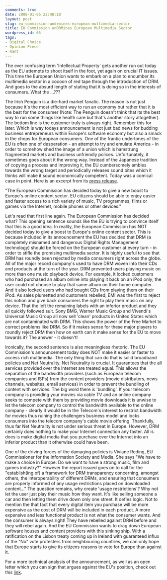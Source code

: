 ```yaml
---
comments: true
date: 2008-01-05 22:48:10
layout: post
slug: eu-commission-undrmines-european-multimedia-sector
title: EU Commission unDRMines European Multimedia Sector
wordpress_id: 65
tags:
- Digital Choice
- Opinion Piece
- Rant
---
```


The ever confusing term 'Intellectual Property' gets another run out today as the EU attempts to shoot itself in the foot, yet again on crucial IT issues. This time the European Union wants to embark on a plan to encumber its multimedia sector in a cocoon of red tape through the introduction of DRM. And goes to the absurd length of stating that it is doing so in the interests of consumers. What the ...???

The Irish Penguin is a die-hard market fanatic. The reason is not just because it's the most efficient way to run an economy but rather that it is the best for the consumer (Note: The Penguin doesn't think that its the best way to run some things like health care but that's another story altogether). The bottom line is the customer truly is always right. Remember this for later. Which is way todays announcement is not just bad news for budding business entrepreneurs within Europe's software economy but also a smack in the chops for European consumers. One of the frantic undertones of the EU is often one of desperation - an attempt to try and emulate America - in order to somehow shed the image of a union which is hamstrung fragmented markets and business unfriendly polices. Unfortunately, it sometimes goes about it the wrong way. Instead of the Japanese tradition of copying a process and improving it, the EU cumbersomely ambles towards the wrong target and periodically releases sound bites which it thinks will make it sound economically competent. Today was a comical case in point. Here is an excerpt from its [press release](http://europa.eu/rapid/pressReleasesAction.do?reference=IP/08/5&format=HTML&aged=0&language=EN&guiLanguage=nl).

"The European Commission has decided today to give a new boost to Europe's online content sector. EU citizens should be able to enjoy easier and faster access to a rich variety of music, TV programmes, films or games via the Internet, mobile phones or other devices."

Let's read that first line again. The European Commission has decided what? This opening sentence sounds like the EU is trying to convince itself that this is a good idea. In reality, the European Commission has NOT decided today to give a boost to Europe's online content sector. This is because included in its announcement the EU has decided that DRM (a completely misnamed and dangerous Digital Rights Management technology) should be forced on the European customer at every turn - in order to stifle the promising multimedia sector. It is highly useful to see that DRM has roundly been rejected by media consumers right across the globe. All of the major record company's used to have DRM woven into their CDs and products at the turn of the year. DRM prevented users playing music on more than one music playback device. For example, it locked customers who had purchased an album online into playing it back on an iPod only; the user could not choose to play that same album on their home computer. And it also locked users who had bought CDs from playing them on their iPod. As sales plumetted and customers rebelled, EMI was the first to reject this notion and give back consumers the right to play their music on any device. That the left the remaining labels with an inferior product and they all quickly followed suit. Sony BMG, Warner Music Group and Vivendi's Universal Music Group all now sell 'clean' products in United States which are not contaminated with DRM. This shows the power of the Free Market to correct problems like DRM. So if it makes sense for these major players to roundly reject DRM then how on earth can it make sense for the EU to move towards it? The answer - it doesn't!

Ironically, the second sentence is also meaningless rhetoric. The EU Commission's announcement today does NOT make it easier or faster to access rich multimedia. The only thing that can do that is solid broadband policies and Net Neutrality. Net Neutrality is crucial. It guarantees that the all services provided over the Internet are treated equal. This allows the separation of the bandwidth providers (such as European telecom companies and ISPs) from the content providers (movie distributors, news channels, websites, email services) in order to prevent the bundling of content with services. The big word there is 'bundling'. If your telecom company is providing your movies via cable TV and an online company seeks to compete with them by providing movie downloads it is unwise to let the telecom company to control the bandwidth available to the online company - clearly it would be in the Telecom's interest to restrict bandwidth for movies thus ruining the challengers business model and locks consumers into the telecom company's cable movie offering. Thankfully, thus far Net Neutrality is not under serious threat in Europe. However, DRM certainly does nothing to make your Internet connection any faster. All is does is make digital media that you purchase over the Internet into an inferior product than it otherwise could have been.

One of the driving forces of the damaging policies is Viviane Reding, EU Commissioner for the Information Society and Media. She says "We have to make a choice in Europe: Do we want to have a strong music, film and games industry?" However the report issued goes on to call for the "establish(ing of) a framework for DRM transparency concerning, amongst others, the interoperability of different DRMs, and ensuring that consumers are properly informed of any usage restrictions placed on downloaded content..." The question remains, why create 'usage restrictions'? Why not let the user just play their music how they want. It's like selling someone a car and then letting them drive down only one street. It defies logic. Not to mention the that fact that every digital item you purchase will be more expensive as the cost of DRM will be included in each product. A more expensive and less functional product is not what the consumer wants. And the consumer is always right! They have rebelled against DRM before and they will rebel again. And the EU Commission wants to drag down European software houses and content providers with this sinking ship. With a ratification on the Lisbon treaty coming up in Ireland with guaranteed influx of the "No" vote protesters from neighbouring countries, we can only hope that Europe starts to give its citizens reasons to vote for Europe than against it.

For a more technical analysis of the announcement, as well as an open letter which you can sign that argues against the EU's position, check out this [link](http://www.defectivebydesign.org/Do_Not_Sanction_DRM).
